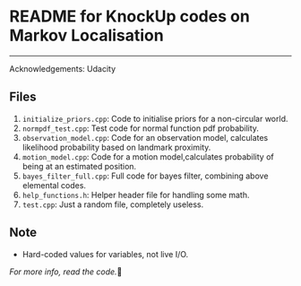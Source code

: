 # README for KnockUp codes on Markov Localisation

---

Acknowledgements: Udacity

## Files
1. `initialize_priors.cpp`: Code to initialise priors for a non-circular world.
2. `normpdf_test.cpp`: Test code for normal function pdf probability.
3. `observation_model.cpp`: Code for an observation model, calculates likelihood probability based on landmark proximity.
4. `motion_model.cpp`: Code for a motion model,calculates probability of being at an estimated position.
5. `bayes_filter_full.cpp`: Full code for bayes filter, combining above elemental codes.
6. `help_functions.h`: Helper header file for handling some math.
7. `test.cpp`: Just a random file, completely useless.

## Note
- Hard-coded values for variables, not live I/O.

*For more info, read the code.*:monkey:
